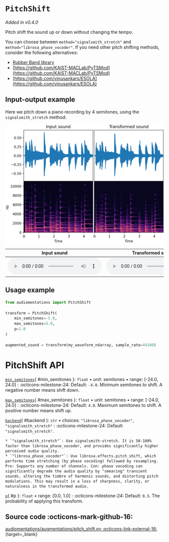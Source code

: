 # `PitchShift`

_Added in v0.4.0_

Pitch shift the sound up or down without changing the tempo.

You can choose between `method="signalsmith_stretch"` and `method="librosa_phase_vocoder"`. If you need other pitch shifting methods, consider the following alternatives:

* [Rubber Band library](https://breakfastquay.com/rubberband/)
* [https://github.com/KAIST-MACLab/PyTSMod](https://github.com/KAIST-MACLab/PyTSMod)
* [https://github.com/vinusankars/ESOLA](https://github.com/vinusankars/ESOLA)

## Input-output example

Here we pitch down a piano recording by 4 semitones, using the `signalsmith_stretch` method:

![Input-output waveforms and spectrograms](PitchShift.webp)

| Input sound                                                                           | Transformed sound                                                                           |
|---------------------------------------------------------------------------------------|---------------------------------------------------------------------------------------------|
| <audio controls><source src="../PitchShift_input.flac" type="audio/flac"></audio> | <audio controls><source src="../PitchShift_transformed.flac" type="audio/flac"></audio> | 

## Usage example

```python
from audiomentations import PitchShift

transform = PitchShift(
    min_semitones=-5.0,
    max_semitones=5.0,
    p=1.0
)

augmented_sound = transform(my_waveform_ndarray, sample_rate=44100)
```

# PitchShift API

[`min_semitones`](#min_semitones){ #min_semitones }: `float` • unit: semitones • range: [-24.0, 24.0]
:   :octicons-milestone-24: Default: `-4.0`. Minimum semitones to shift. A negative number means shift down.

[`max_semitones`](#max_semitones){ #max_semitones }: `float` • unit: semitones • range: [-24.0, 24.0]
:   :octicons-milestone-24: Default: `4.0`. Maximum semitones to shift. A positive number means shift up.

[`backend`](#backend){ #backend }: `str` • choices: `"librosa_phase_vocoder"`, `"signalsmith_stretch"`
:   :octicons-milestone-24: Default: `"signalsmith_stretch"`.

    * `"signalsmith_stretch"`: Use signalsmith-stretch. It is 50-100% faster than librosa_phase_vocoder, and provides significantly higher perceived audio quality.
    * `"librosa_phase_vocoder"`: Use librosa.effects.pitch_shift, which performs time stretching (by phase vocoding) followed by resampling. Pro: Supports any number of channels. Con: phase vocoding can significantly degrade the audio quality by "smearing" transient sounds, altering the timbre of harmonic sounds, and distorting pitch modulations. This may result in a loss of sharpness, clarity, or naturalness in the transformed audio.

[`p`](#p){ #p }: `float` • range: [0.0, 1.0]
:   :octicons-milestone-24: Default: `0.5`. The probability of applying this transform.

## Source code :octicons-mark-github-16:

[audiomentations/augmentations/pitch_shift.py :octicons-link-external-16:](https://github.com/iver56/audiomentations/blob/main/audiomentations/augmentations/pitch_shift.py){target=_blank}
